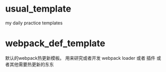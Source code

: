 # usual_template
 my daily practice templates

 # webpack_def_template

 默认的webpack热更新模板。 用来研究或者开发 webpack loader 或者 插件 或者其他需要热更新的东东
